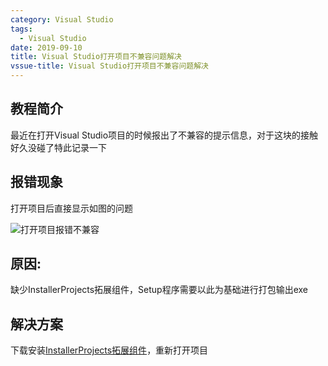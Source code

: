 ```yaml
---
category: Visual Studio
tags:
  - Visual Studio
date: 2019-09-10
title: Visual Studio打开项目不兼容问题解决
vssue-title: Visual Studio打开项目不兼容问题解决
---
```


## 教程简介

最近在打开Visual Studio项目的时候报出了不兼容的提示信息，对于这块的接触好久没碰了特此记录一下

## 报错现象

打开项目后直接显示如图的问题


![打开项目报错不兼容](/img/lvduoduo/打开项目报错不兼容.png)

## 原因:

缺少InstallerProjects拓展组件，Setup程序需要以此为基础进行打包输出exe


## 解决方案

下载安装[InstallerProjects拓展组件](/files/lvduoduo/InstallerProjects.vsix)，重新打开项目